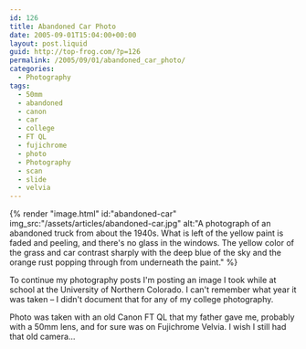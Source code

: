 ```yaml
---
id: 126
title: Abandoned Car Photo
date: 2005-09-01T15:04:00+00:00
layout: post.liquid
guid: http://top-frog.com/?p=126
permalink: /2005/09/01/abandoned_car_photo/
categories:
  - Photography
tags:
  - 50mm
  - abandoned
  - canon
  - car
  - college
  - FT QL
  - fujichrome
  - photo
  - Photography
  - scan
  - slide
  - velvia
---
```


{% render "image.html" 
  id:"abandoned-car"
  img_src:"/assets/articles/abandoned-car.jpg"
  alt:"A photograph of an abandoned truck from about the 1940s. What is left of the yellow paint is faded and peeling, and there's no glass in the windows. The yellow color of the grass and car contrast sharply with the deep blue of the sky and the orange rust popping through from underneath the paint."
%}

To continue my photography posts I'm posting an image I took while at school at the University of Northern Colorado. I can't remember what year it was taken – I didn't document that for any of my college photography.

Photo was taken with an old Canon FT QL that my father gave me, probably with a 50mm lens, and for sure was on Fujichrome Velvia. I wish I still had that old camera…
